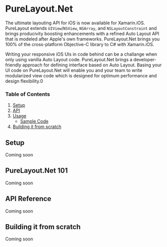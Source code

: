 # PureLayout.Net

The ultimate layouting API for iOS is now available for Xamarin.iOS. PureLayout extends `UIView`/`NSView`, `NSArray`, and `NSLayoutConstraint` and brings producivity boosting enhancements with a refined Auto Layout API that is modeled after Apple's own frameworks. PureLayout.Net brings you 100% of the cross-platform Objective-C library to C# with Xamarin.iOS.

Writing your responsive iOS UIs in code behind can be a challange when only using vanilla Auto Layout code. PureLayout.Net brings a developer-friendly approach for defining interface based on Auto Layout. Basing your UI code on PureLayout.Net will enable you and your team to write modularized view code which is designed for optimum performance and design flexibility.0

### Table of Contents
1. [Setup](#setup)
1. [API](#api)
1. [Usage](#usage)
    * [Sample Code](#sample-code-swift)
1. [Building it from scratch](#building-it-from-scratch)
 
 ## Setup
 
 Coming soon
  
 ## PureLayout.Net 101
 
 Coming soon
 
 ## API Reference
 
 Coming soon

## Building it from scratch

Coming soon
